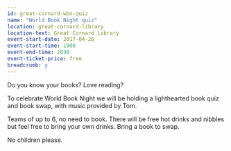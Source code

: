 ```yaml
---
id: great-cornard-wbn-quiz
name: "World Book Night quiz"
location: great-cornard-library
location-text: Great Cornard Library
event-start-date: 2017-04-20
event-start-time: 1900
event-end-time: 2030
event-ticket-price: free
breadcrumb: y
---
```


Do you know your books? Love reading?

To celebrate World Book Night we will be holding a lighthearted book quiz and book swap, with music provided by Tom.

Teams of up to 6, no need to book. There will be free hot drinks and nibbles but feel free to bring your own drinks. Bring a book to swap.

No children please.
